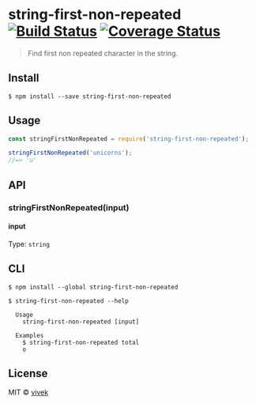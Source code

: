 # string-first-non-repeated [![Build Status](https://travis-ci.org/vivekimsit/string-first-non-repeated.svg?branch=master)](https://travis-ci.org/vivekimsit/string-first-non-repeated) [![Coverage Status](https://coveralls.io/repos/github/vivekimsit/string-first-non-repeated/badge.svg?branch=master)](https://coveralls.io/github/vivekimsit/string-first-non-repeated?branch=master)

> Find first non repeated character in the string.


## Install

```
$ npm install --save string-first-non-repeated
```


## Usage

```js
const stringFirstNonRepeated = require('string-first-non-repeated');

stringFirstNonRepeated('unicorns');
//=> 'u'
```


## API

### stringFirstNonRepeated(input)

#### input

Type: `string`


## CLI

```
$ npm install --global string-first-non-repeated
```

```
$ string-first-non-repeated --help

  Usage
    string-first-non-repeated [input]

  Examples
    $ string-first-non-repeated total
    o
```


## License

MIT © [vivek](http://vivekpoddar.com)
